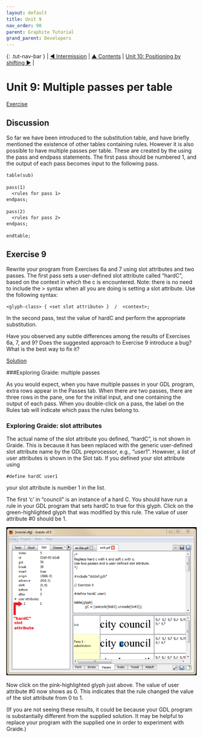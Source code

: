 ```yaml
---
layout: default
title: Unit 9
nav_order: 90
parent: Graphite Tutorial
grand_parent: Developers
---
```


{: .tut-nav-bar }
|  [&#x25C0; Intermission](graide_tutorial8a) | [&#x25B2; Contents](../graide_tutorial#contents) | [Unit 10: Positioning by shifting &#x25B6;](graide_tutorial10) |

# Unit 9: Multiple passes per table

[Exercise](graide_tutorial9#exercise-9)

## Discussion

So far we have been introduced to the substitution table, and have briefly mentioned the existence of other tables containing rules. However it is also possible to have multiple passes per table. These are created by the using the pass and endpass statements. The first pass should be numbered 1, and the output of each pass becomes input to the following pass.

```
table(sub)

pass(1)
  <rules for pass 1>
endpass;

pass(2)
  <rules for pass 2>
endpass;

endtable;
```

## Exercise 9

Rewrite your program from Exercises 6a and 7 using slot attributes and two passes. The first pass sets a user-defined slot attribute called “hardC”, based on the context in which the c is encountered. Note: there is no need to include the > syntax when all you are doing is setting a slot attribute. Use the following syntax:

```
<glyph-class> { <set slot attribute> }  /  <context>;
```

In the second pass, test the value of hardC and perform the appropriate substitution.

Have you observed any subtle differences among the results of Exercises 6a, 7, and 9? Does the suggested approach to Exercise 9 introduce a bug? What is the best way to fix it?

[Solution](graphite_tut_solutions#exercise-9)

###Exploring Graide: multiple passes

As you would expect, when you have multiple passes in your GDL program, extra rows appear in the Passes tab. When there are two passes, there are three rows in the pane, one for the initial input, and one containing the output of each pass. When you double-click on a pass, the label on the Rules tab will indicate which pass the rules belong to.

### Exploring Graide: slot attributes

The actual name of the slot attribute you defined, “hardC”, is not shown in Graide. This is because it has been replaced with the generic user-defined slot attribute name by the GDL preprocessor, e.g., “user1”. However, a list of user attributes is shown in the Slot tab. If you defined your slot attribute using

```
#define hardC user1
```

your slot attribute is number 1 in the list.

The first ‘c’ in “council” is an instance of a hard C. You should have run a rule in your GDL program that sets hardC to true for this glyph. Click on the green-highlighted glyph that was modified by this rule. The value of user attribute #0 should be 1.

![Examining a user-defined slot attribute in Graide](../assets/images/graide9_1_userAttr.png)

Now click on the pink-highlighted glyph just above. The value of user attribute #0 now shows as 0. This indicates that the rule changed the value of the slot attribute from 0 to 1.

(If you are not seeing these results, it could be because your GDL program is substantially different from the supplied solution. It may be helpful to replace your program with the supplied one in order to experiment with Graide.)

